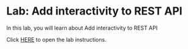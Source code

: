 # Lab: Add interactivity to REST API

In this lab, you will learn about Add interactivity to REST API

Click [HERE](https://cf-courses-data.static.labs.skills.network/z1VTwKlFBYsz6ZjtW6kblA/Add%20interactivity%20to%20REST%20API-v1.md.html) to open the lab instructions.
